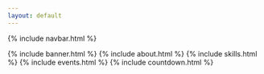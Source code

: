 ```yaml
---
layout: default
---
```


{% include navbar.html %}

{% include banner.html %}
{% include about.html %}
{% include skills.html %}
{% include events.html %}
{% include countdown.html %}